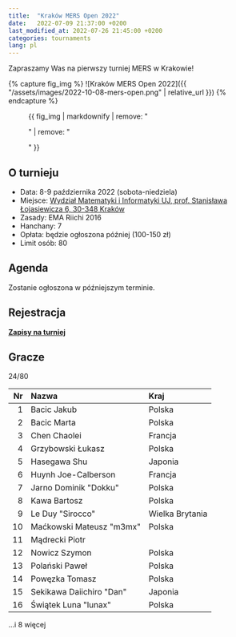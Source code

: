 ```yaml
---
title:  "Kraków MERS Open 2022"
date:   2022-07-09 21:37:00 +0200
last_modified_at: 2022-07-26 21:45:00 +0200
categories: tournaments
lang: pl
---
```


Zapraszamy Was na pierwszy turniej MERS w Krakowie!

{% capture fig_img %}
![Kraków MERS Open 2022]({{ "/assets/images/2022-10-08-mers-open.png" | relative_url }})
{% endcapture %}

<figure>
  {{ fig_img | markdownify | remove: "<p>" | remove: "</p>" }}
</figure>

## O turnieju

* Data: 8-9 października 2022 (sobota-niedziela)
* Miejsce: [Wydział Matematyki i Informatyki UJ, prof. Stanisława Łojasiewicza 6, 30-348 Kraków](https://goo.gl/maps/izBiryMK8gM9GpQd6)
* Zasady: EMA Riichi 2016
* Hanchany: 7
* Opłata: będzie ogłoszona później (100-150 zł)
* Limit osób: 80

## Agenda

Zostanie ogłoszona w późniejszym terminie.

## Rejestracja

**[Zapisy na turniej](https://forms.gle/n25tH2yqy7i7nW7DA)**

## Gracze

<div class="progress" style="margin-bottom: 0.5em">
	<div
		class="progress-bar progress-bar-striped"
		role="progressbar"
		style="width: calc(100%*24/80);"
		aria-valuenow="24"
		aria-valuemin="0"
		aria-valuemax="80">
		24/80
	</div>
</div>

<center id="biggus-tablus" markdown="block">

| Nr | Nazwa                    | Kraj            |
|---:|:-------------------------|:----------------|
|  1 | Bacic Jakub              | Polska          |
|  2 | Bacic Marta              | Polska          |
|  3 | Chen Chaolei             | Francja         |
|  4 | Grzybowski Łukasz        | Polska          |
|  5 | Hasegawa Shu             | Japonia         |
|  6 | Huynh Joe-Calberson      | Francja         |
|  7 | Jarno Dominik "Dokku"    | Polska          |
|  8 | Kawa Bartosz             | Polska          |
|  9 | Le Duy "Sirocco"         | Wielka Brytania |
| 10 | Maćkowski Mateusz "m3mx" | Polska          |
| 11 | Mądrecki Piotr           |                 |
| 12 | Nowicz Szymon            | Polska          |
| 13 | Polański Paweł           | Polska          |
| 14 | Powęzka Tomasz           | Polska          |
| 15 | Sekikawa Daiichiro "Dan" | Japonia         |
| 16 | Świątek Luna "lunax"     | Polska          |

</center>

...i 8 więcej
